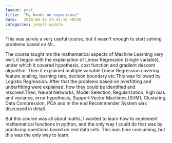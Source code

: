 ```yaml
---
layout: post
title:  "My hands on experience"
date:   2018-06-12 23:31:16 +0530
categories: jekyll update
---
```

 This was surely a very useful course, but it wasn't enough to start solving problems based on ML.
 
 The course taught me the mathematical aspects of Machine Learning very well, it began with the explaination of Linear Regression (single variable), under which it covered hypothesis, cost function and gradient descent algorithm. Then it explained multiple variable Linear Regression covering feature scaling, learning rate, decison boundary etc.This was followed by Logistic Regression. 
 After that the problems based on overfitting and underfitting were explained, how they could be identified and resolved.Then, Neural Networks, Model Selection, Regularization, high bias and variance, error hypothesis, Support Vector Machines (SVM), Clustering, Data Compression, PCA and in the end Recommender System was discussed in detail.

 But this course was all about maths, I wanted to learn how to implement mathematical functions in python, and the only way I could do that was by practicing questions based on real data sets. This was time consuming, but this was the only way to learn. 

